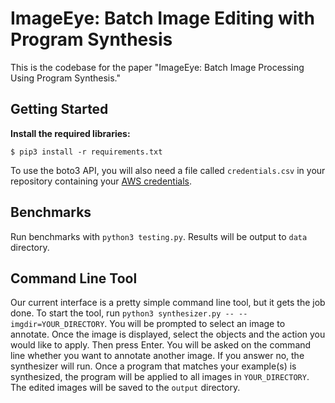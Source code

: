 # ImageEye: Batch Image Editing with Program Synthesis

This is the codebase for the paper "ImageEye: Batch Image Processing Using Program Synthesis."

## Getting Started

<b>Install the required libraries:</b>
```
$ pip3 install -r requirements.txt
```
To use the boto3 API, you will also need a file called `credentials.csv` in your repository containing your [AWS credentials](https://docs.aws.amazon.com/cli/latest/userguide/cli-configure-files.html).

## Benchmarks

Run benchmarks with `python3 testing.py`. Results will be output to `data` directory.

## Command Line Tool

Our current interface is a pretty simple command line tool, but it gets the job done. To start the tool, run `python3 synthesizer.py -- --imgdir=YOUR_DIRECTORY`. You will be prompted to select an image to annotate. Once the image is displayed, select the objects and the action you would like to apply. Then press Enter. You will be asked on the command line whether you want to annotate another image. If you answer no, the synthesizer will run. Once a program that matches your example(s) is synthesized, the program will be applied to all images in `YOUR_DIRECTORY`. The edited images will be saved to the `output` directory.
 
